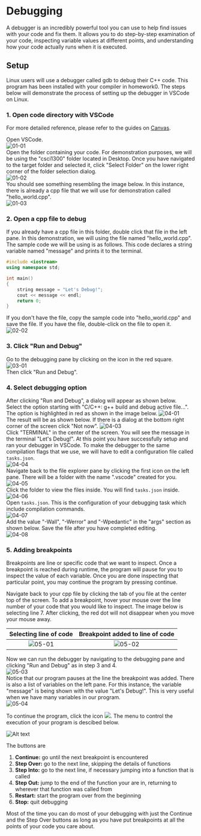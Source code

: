 # Debugging

A debugger is an incredibly powerful tool you can use to help find issues with your code and fix them. It allows you to do step-by-step examination of your code, inspecting variable values at different points, and understanding how your code actually runs when it is executed.

## Setup

Linux users will use a debugger called gdb to debug their C++ code. This program has been installed with your compiler in homework0.
The steps below will demonstrate the process of setting up the debugger in VSCode on Linux.

### 1. Open code directory with VSCode
For more detailed reference, please refer to the guides on [Canvas](https://canvas.colorado.edu/courses/100891/pages/debugging?module_item_id=5300651).

Open VSCode.  
![01-01](linux_images/01-01.png)  
Open the folder containing your code. For demonstration purposes, we will be using the "csci1300" folder located in Desktop. Once you have navigated to the target folder and selected it, click "Select Folder" on the lower right corner of the folder selection dialog.  
![01-02](linux_images/01-02.png)  
You should see something resembling the image below. In this instance, there is already a cpp file that we will use for demonstration called "hello_world.cpp".  
![01-03](linux_images/01-03.png)  

### 2. Open a cpp file to debug
If you already have a cpp file in this folder, double click that file in the left pane. In this demonstration, we will using the file named "hello_world.cpp".
The sample code we will be using is as follows. This code declares a string variable named "message" and prints it to the terminal.
```cpp
#include <iostream>
using namespace std;

int main()
{
    string message = "Let's Debug!";
    cout << message << endl;
    return 0;
}
```
If you don't have the file, copy the sample code into "hello_world.cpp" and save the file. If you have the file, double-click on the file to open it.  
![02-02](linux_images/02-02.png)  

### 3. Click "Run and Debug"
Go to the debugging pane by clicking on the icon in the red square.  
![03-01](linux_images/03-01.png)  
Then click "Run and Debug".  

### 4. Select debugging option
After clicking "Run and Debug", a dialog will appear as shown below.  
Select the option starting with "C/C++: g++ build and debug active file...". The option is highlighted in red as shown in the image below.
![04-01](linux_images/04-01.png)  
The result will be as shown below. If there is a dialog at the bottom right corner of the screen click "Not now".
![04-03](linux_images/04-03.png)  
Click "TERMINAL" in the center of the screen. You will see the message in the terminal "Let's Debug!". At this point you have successfully setup and ran your debugger in VSCode. To make the debugger to the same compilation flags that we use, we will have to edit a configuration file called ```tasks.json```.  
![04-04](linux_images/04-04.png)  
Navigate back to the file explorer pane by clicking the first icon on the left pane. There will be a folder with the name ".vscode" created for you.
![04-05](linux_images/04-05.png)  
Click the folder to view the files inside. You will find ```tasks.json``` inside.  
![04-06](linux_images/04-06.png)  
Open ```tasks.json```. This is the configuration of your debugging task which include compilation commands.  
![04-07](linux_images/04-07.png)  
Add the value "-Wall", "-Werror" and "-Wpedantic" in the "args" section as shown below. Save the file after you have completed editing.  
![04-08](linux_images/04-08.png)

### 5. Adding breakpoints
Breakpoints are line or specific code that we want to inspect. Once a breakpoint is reached during runtime, the program will pause for you to inspect the value of each variable. Once you are done inspecting that particular point, you may continue the program by pressing continue.

Navigate back to your cpp file by clicking the tab of you file at the center top of the screen.
To add a breakpoint, hover your mouse over the line number of your code that you would like to inspect. The image below is selecting line 7. After clicking, the red dot will not disappear when you move your mouse away.  

|Selecting line of code|Breakpoint added to line of code|
|:----:|:----:|
|![05-01](linux_images/05-01.png) | ![05-02](linux_images/05-02.png)|  

Now we can run the debugger by navigating to the debugging pane and clicking "Run and Debug" as in step 3 and 4.  
![05-03](linux_images/05-03.png)  
Notice that our program pauses at the line the breakpoint was added. There is also a list of variables on the left pane. For this instance, the variable "message" is being shown with the value "Let's Debug!". This is very useful when we have many variables in our program.  
![05-04](linux_images/05-04.png)

To continue the program, click the icon ![](windows_images/continue_icon.png). The menu to control the execution of your program is descibed below.

![Alt text](images/debug_control.png)

The buttons are

1. <b>Continue:</b> go until the next breakpoint is encountered
2. <b>Step Over:</b> go to the next line, skipping the details of functions
3. <b>Step Into:</b> go to the next line, if necessary jumping into a function that is called
4. <b>Step Out:</b> jump to the end of the function your are in, returning to wherever that function was called from
5. <b>Restart:</b> start the program over from the beginning
6. <b>Stop:</b> quit debugging

Most of the time you can do most of your debugging with just the Continue and the Step Over buttons as long as you have put breakpoints at all the points of your code you care about.
